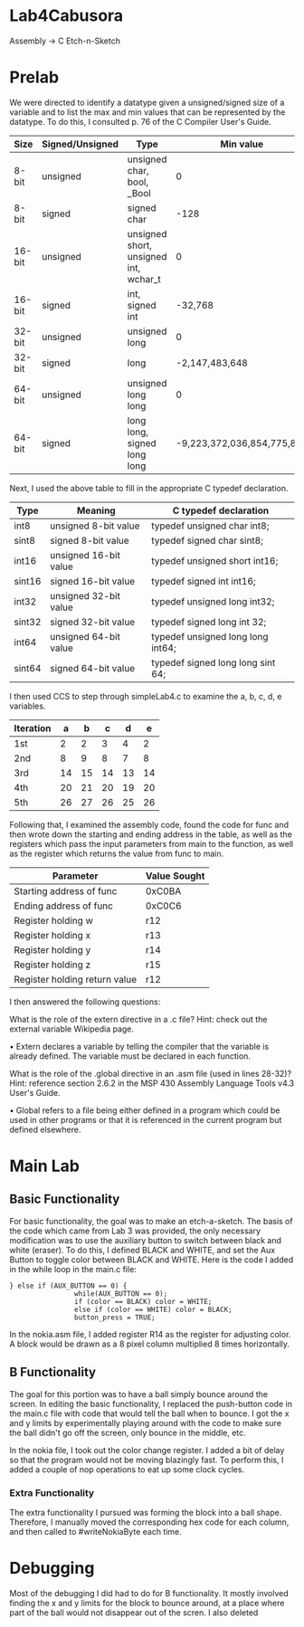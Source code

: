 Lab4Cabusora
============

Assembly -> C Etch-n-Sketch

# Prelab

We were directed to identify a datatype given a unsigned/signed size of a variable and to list the max and min values that can be represented by the datatype.  To do this, I consulted p. 76 of the C Compiler User's Guide.

| Size   | Signed/Unsigned | Type                                  | Min value                  | Max Value                  |
|--------|-----------------|---------------------------------------|----------------------------|----------------------------|
| 8-bit  | unsigned        | unsigned char, bool, _Bool            | 0                          | 255                        |
| 8-bit  | signed          | signed char                           | -128                       | 127                        |
| 16-bit | unsigned        | unsigned short, unsigned int, wchar_t | 0                          | 65,535                     |
| 16-bit | signed          | int, signed int                       | -32,768                    | 32,767                     |
| 32-bit | unsigned        | unsigned long                         | 0                          | 4,294,967,295              |
| 32-bit | signed          | long                                  | -2,147,483,648             | 2,147,483,647              |
| 64-bit | unsigned        | unsigned long long                    | 0                          | 18,446,744,073,709,551,615 |
| 64-bit | signed          | long long, signed long long           | -9,223,372,036,854,775,808 | 9,223,372,036,854,775,807  |

Next, I used the above table to fill in the appropriate C typedef declaration.

| Type   | Meaning               | C typedef declaration             |
|--------|-----------------------|-----------------------------------|
| int8   | unsigned 8-bit value  | typedef unsigned char int8;       |
| sint8  | signed 8-bit value    | typedef signed char sint8;        |
| int16  | unsigned 16-bit value | typedef unsigned short int16;     |
| sint16 | signed 16-bit value   | typedef signed int int16;         |
| int32  | unsigned 32-bit value | typedef unsigned long int32;      |
| sint32 | signed 32-bit value   | typedef signed long int 32;       |
| int64  | unsigned 64-bit value | typedef unsigned long long int64; |
| sint64 | signed 64-bit value   | typedef signed long long sint 64; |

I then used CCS to step through simpleLab4.c to examine the a, b, c, d, e variables.

| Iteration | a  | b  | c  | d  | e  |
|-----------|----|----|----|----|----|
| 1st       | 2  | 2  | 3  | 4  | 2  |
| 2nd       | 8  | 9  | 8  | 7  | 8  |
| 3rd       | 14 | 15 | 14 | 13 | 14 |
| 4th       | 20 | 21 | 20 | 19 | 20 |
| 5th       | 26 | 27 | 26 | 25 | 26 |

Following that, I examined the assembly code, found the code for func and then wrote down the starting and ending address in the table, as well as the registers which pass the input parameters from main to the function, as well as the register which returns the value from func to main.

| Parameter                     | Value Sought |
|-------------------------------|--------------|
| Starting address of func      | 0xC0BA       |
| Ending address of func        | 0xC0C6       |
| Register holding w            | r12          |
| Register holding x            | r13          |
| Register holding y            | r14          |
| Register holding z            | r15          |
| Register holding return value | r12          |

I then answered the following questions:

What is the role of the extern directive in a .c file? Hint: check out the external variable Wikipedia page. 

•	Extern declares a variable by telling the compiler that the variable is already defined.  The variable must be declared in each function.

What is the role of the .global directive in an .asm file (used in lines 28-32)? Hint: reference section 2.6.2 in the MSP 430 Assembly Language Tools v4.3 User's Guide.

•	Global refers to a file being either defined in a program which could be used in other programs or that it is referenced in the current program but defined elsewhere.

# Main Lab

## Basic Functionality

For basic functionality, the goal was to make an etch-a-sketch.  The basis of the code which came from Lab 3 was provided, the only necessary modification was to use the auxiliary button to switch between black and white (eraser).  To do this, I defined BLACK and WHITE, and set the Aux Button to toggle color between BLACK and WHITE.  Here is the code I added in the while loop in the main.c file:
~~~
} else if (AUX_BUTTON == 0) {
				while(AUX_BUTTON == 0);
				if (color == BLACK) color = WHITE;
				else if (color == WHITE) color = BLACK;
				button_press = TRUE;
~~~

In the nokia.asm file, I added register R14 as the register for adjusting color.  A block would be drawn as a 8 pixel column multiplied 8 times horizontally.

## B Functionality

The goal for this portion was to have a ball simply bounce around the screen.  In editing the basic functionality, I replaced the push-button code in the main.c file with code that would tell the ball when to bounce.  I got the x and y limits by experimentally playing around with the code to make sure the ball didn't go off the screen, only bounce in the middle, etc.

In the nokia file, I took out the color change register.  I added a bit of delay so that the program would not be moving blazingly fast.  To perform this, I added a couple of nop operations to eat up some clock cycles.

### Extra Functionality

The extra functionality I pursued was forming the block into a ball shape.  Therefore, I manually moved the corresponding hex code for each column, and then called to #writeNokiaByte each time.

# Debugging

Most of the debugging I did had to do for B functionality.  It mostly involved finding the x and y limits for the block to bounce around, at a place where part of the ball would not disappear out of the scren.  I also deleted 
